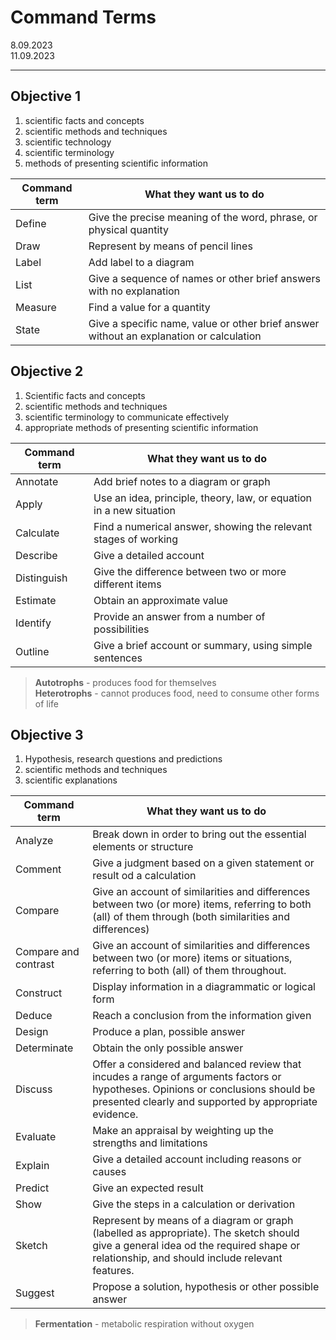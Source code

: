 # Command Terms

8.09.2023\
11.09.2023
___

## Objective 1
1) scientific facts and concepts
2) scientific methods and techniques 
3) scientific technology
4) scientific terminology
5) methods of presenting scientific information
   
Command term | What they want us to do
---|---
Define | Give the precise meaning of the word, phrase, or physical quantity
Draw | Represent by means of pencil lines
Label | Add label to a diagram
List | Give a sequence of names or other brief answers with no explanation
Measure | Find a value for a quantity
State | Give a specific name, value or other brief answer without an explanation or calculation

## Objective 2
1) Scientific facts and concepts
2) scientific methods and techniques
3) scientific terminology to communicate effectively
4) appropriate methods of presenting scientific information

Command term | What they want us to do
---|---
Annotate | Add brief notes to a diagram or graph
Apply | Use an idea, principle, theory, law, or equation in a new situation
Calculate | Find a numerical answer, showing the relevant stages of working
Describe | Give a detailed account
Distinguish | Give the difference between two or more different items
Estimate | Obtain an approximate value
Identify | Provide an answer from a number of possibilities
Outline | Give a brief account or summary, using simple sentences

> **Autotrophs** - produces food for themselves\
> **Heterotrophs** - cannot produces food, need to consume other forms of life 

## Objective 3
1) Hypothesis, research questions and predictions 
2) scientific methods and techniques
3) scientific explanations

Command term | What they want us to do
---|---
Analyze | Break down in order to bring out the essential elements or structure
Comment | Give a judgment based on a given statement or result od a calculation
Compare | Give an account of similarities and differences between two (or more) items, referring to both (all) of them through (both similarities and differences)
Compare and contrast | Give an account of similarities and differences between two (or more) items or situations, referring to both (all) of them throughout.
Construct | Display information in a diagrammatic or logical form
Deduce | Reach a conclusion from the information given
Design | Produce a plan, possible answer
Determinate | Obtain the only possible answer
Discuss | Offer a considered and balanced review that incudes a range of arguments factors or hypotheses. Opinions or conclusions should be presented clearly and supported by appropriate evidence.
Evaluate | Make an appraisal by weighting up the strengths and limitations
Explain | Give a detailed account including reasons or causes
Predict | Give an expected result
Show | Give the steps in a calculation or derivation
Sketch | Represent by means of a diagram or graph (labelled as appropriate). The sketch should give a general idea od the required shape or relationship, and should include relevant features.
Suggest | Propose a solution, hypothesis or other possible answer

> **Fermentation** - metabolic respiration without oxygen

